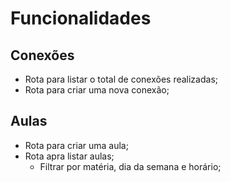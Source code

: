 # Funcionalidades

## Conexões

- Rota para listar o total de conexões realizadas;
- Rota para criar uma nova conexão;

## Aulas

- Rota para criar uma aula;
- Rota apra listar aulas;
    - Filtrar por matéria, dia da semana e horário;